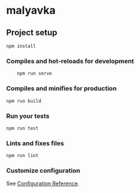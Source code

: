 # malyavka

## Project setup
```
npm install
```

### Compiles and hot-reloads for development
```
    npm run serve
```

### Compiles and minifies for production
```
npm run build
```

### Run your tests
```
npm run test
```

### Lints and fixes files
```
npm run lint
```

### Customize configuration
See [Configuration Reference](https://cli.vuejs.org/config/).
